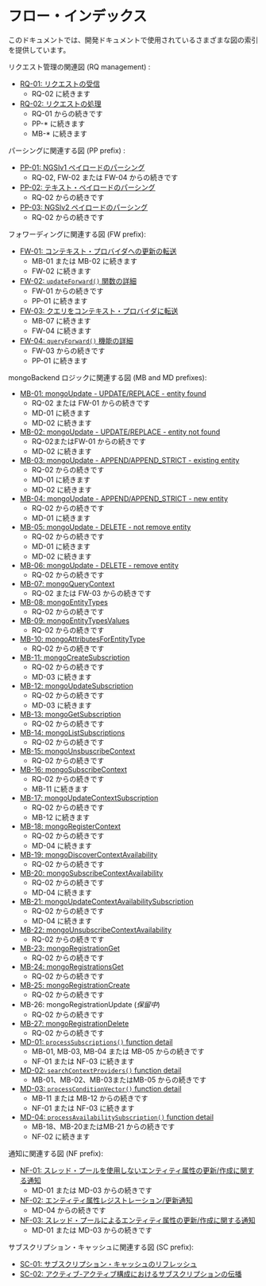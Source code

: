 # フロー・インデックス

このドキュメントでは、開発ドキュメントで使用されているさまざまな図の索引を提供しています。

リクエスト管理の関連図  (RQ management) : 

* [RQ-01: リクエストの受信](sourceCode.md#flow-rq-01)
	* RQ-02 に続きます
* [RQ-02: リクエストの処理](sourceCode.md#flow-rq-02)
	* RQ-01 からの続きです
	* PP-* に続きます
	* MB-* に続きます

パーシングに関連する図 (PP prefix) : 

* [PP-01: NGSIv1 ペイロードのパーシング](jsonParse.md#flow-pp-01)
    * RQ-02, FW-02 または FW-04 からの続きです
* [PP-02: テキスト・ペイロードのパーシング](sourceCode.md#flow-pp-02)
    * RQ-02 からの続きです
* [PP-03: NGSIv2 ペイロードのパーシング](jsonParseV2.md#flow-pp-03)
    * RQ-02 からの続きです

フォワーディングに関連する図 (FW prefix):

* [FW-01: コンテキスト・プロバイダへの更新の転送](cprs.md#flow-fw-01)
	* MB-01 または MB-02 に続きます
	* FW-02 に続きます
* [FW-02: `updateForward()` 関数の詳細](cprs.md#flow-fw-02)
	* FW-01 からの続きです
	* PP-01 に続きます
* [FW-03: クエリをコンテキスト・プロバイダに転送](cprs.md#flow-fw-03)
	* MB-07 に続きます
	* FW-04 に続きます
* [FW-04: `queryForward()` 機能の詳細](cprs.md#flow-fw-04)
	* FW-03 からの続きです
	* PP-01 に続きます

mongoBackend ロジックに関連する図 (MB and MD prefixes):

* [MB-01: mongoUpdate - UPDATE/REPLACE - entity found](mongoBackend.md#flow-mb-01)
    * RQ-02 または FW-01 からの続きです
    * MD-01 に続きます
    * MD-02 に続きます
* [MB-02: mongoUpdate - UPDATE/REPLACE - entity not found](mongoBackend.md#flow-mb-02)
    * RQ-02またはFW-01 からの続きです
    * MD-02 に続きます
* [MB-03: mongoUpdate - APPEND/APPEND_STRICT - existing entity](mongoBackend.md#flow-mb-03)
    * RQ-02 からの続きです
    * MD-01 に続きます
    * MD-02 に続きます
* [MB-04: mongoUpdate - APPEND/APPEND_STRICT - new entity](mongoBackend.md#flow-mb-04)
    * RQ-02 からの続きです
    * MD-01 に続きます
* [MB-05: mongoUpdate - DELETE - not remove entity](mongoBackend.md#flow-mb-05)
    * RQ-02 からの続きです
    * MD-01 に続きます
    * MD-02 に続きます
* [MB-06: mongoUpdate - DELETE - remove entity](mongoBackend.md#flow-mb-06)
    * RQ-02 からの続きです
* [MB-07: mongoQueryContext](mongoBackend.md#flow-mb-07)
    * RQ-02 または FW-03 からの続きです
* [MB-08: mongoEntityTypes](mongoBackend.md#flow-mb-08)
    * RQ-02 からの続きです
* [MB-09: mongoEntityTypesValues](mongoBackend.md#flow-mb-09)
    * RQ-02 からの続きです
* [MB-10: mongoAttributesForEntityType](mongoBackend.md#flow-mb-10)
    * RQ-02 からの続きです
* [MB-11: mongoCreateSubscription](mongoBackend.md#flow-mb-11)
    * RQ-02 からの続きです
    * MD-03 に続きます
* [MB-12: mongoUpdateSubscription](mongoBackend.md#flow-mb-12)
    * RQ-02 からの続きです
    * MD-03 に続きます
* [MB-13: mongoGetSubscription](mongoBackend.md#flow-mb-13)
    * RQ-02 からの続きです
* [MB-14: mongoListSubscriptions](mongoBackend.md#flow-mb-14)
    * RQ-02 からの続きです
* [MB-15: mongoUnsbuscribeContext](mongoBackend.md#flow-mb-15)
    * RQ-02 からの続きです
* [MB-16: mongoSubscribeContext](mongoBackend.md#flow-mb-16)
    * RQ-02 からの続きです
    * MB-11 に続きます
* [MB-17: mongoUpdateContextSubscription](mongoBackend.md#flow-mb-17)
    * RQ-02 からの続きです
    * MB-12 に続きます
* [MB-18: mongoRegisterContext](mongoBackend.md#flow-mb-18)
    * RQ-02 からの続きです
    * MD-04 に続きます
* [MB-19: mongoDiscoverContextAvailability](mongoBackend.md#flow-mb-19)
    * RQ-02 からの続きです
* [MB-20: mongoSubscribeContextAvailability](mongoBackend.md#flow-mb-20)
    * RQ-02 からの続きです
    * MD-04 に続きます
* [MB-21: mongoUpdateContextAvailabilitySubscription](mongoBackend.md#flow-mb-21)
    * RQ-02 からの続きです
    * MD-04 に続きます
* [MB-22: mongoUnsubscribeContextAvailability](mongoBackend.md#flow-mb-22)
    * RQ-02 からの続きです
* [MB-23: mongoRegistrationGet](mongoBackend.md#flow-mb-23)
    * RQ-02 からの続きです
* [MB-24: mongoRegistrationsGet](mongoBackend.md#flow-mb-24)
    * RQ-02 からの続きです
* [MB-25: mongoRegistrationCreate](mongoBackend.md#flow-mb-25)
    * RQ-02 からの続きです
* MB-26: mongoRegistrationUpdate (*保留中*)
    * RQ-02 からの続きです
* [MB-27: mongoRegistrationDelete](mongoBackend.md#flow-mb-27)
    * RQ-02 からの続きです
* [MD-01: `processSubscriptions()` function detail](mongoBackend.md#flow-md-01)
    * MB-01, MB-03, MB-04 または MB-05 からの続きです
    * NF-01 または NF-03 に続きます
* [MD-02: `searchContextProviders()` function detail](mongoBackend.md#flow-md-02)
    * MB-01、MB-02、MB-03またはMB-05 からの続きです
* [MD-03: `processConditionVector()` function detail](mongoBackend.md#flow-md-03)
    * MB-11 または MB-12 からの続きです
    * NF-01 または NF-03 に続きます
* [MD-04: `processAvailabilitySubscription()` function detail](mongoBackend.md#flow-md-04)
    * MB-18、MB-20またはMB-21 からの続きです
    * NF-02 に続きます

通知に関連する図 (NF prefix): 

* [NF-01: スレッド・プールを使用しないエンティティ属性の更新/作成に関する通知](sourceCode.md#flow-nf-01)
    * MD-01 または MD-03 からの続きです
* [NF-02: エンティティ属性レジストレーション/更新通知](sourceCode.md#flow-nf-02)
    * MD-04 からの続きです
* [NF-03: スレッド・プールによるエンティティ属性の更新/作成に関する通知](sourceCode.md#flow-nf-03)
    * MD-01 または MD-03 からの続きです

サブスクリプション・キャッシュに関連する図 (SC prefix):

* [SC-01: サブスクリプション・キャッシュのリフレッシュ](subscriptionCache.md#flow-sc-01)
* [SC-02: アクティブ-アクティブ構成におけるサブスクリプションの伝播](subscriptionCache.md#flow-sc-02)
